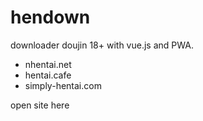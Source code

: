 # hendown
downloader doujin 18+ with vue.js and PWA.
- nhentai.net
- hentai.cafe
- simply-hentai.com

open site here

